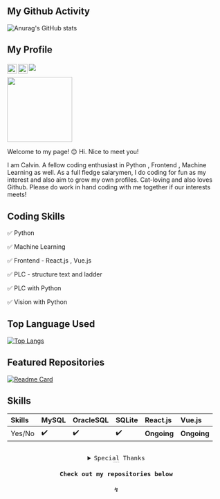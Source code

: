 ## My Github Activity 
![Anurag's GitHub stats](https://github-readme-stats.vercel.app/api?username=calvinlua&show_icons=true&theme=dracula&countprivate=true)

## My Profile <p align="center"> <a href="https://www.linkedin.com/in/kelvin-luawenzheng/">
  <img align="left" alt="Calvin Lua's LinkedIn" width="22px" src="https://raw.githubusercontent.com/peterthehan/peterthehan/master/assets/linkedin.svg" />
</a>
<a href="mailto:wenzhenglua.sg@gmail.com">
  <img align="left" alt="Calvin Lua's Email" width="22px" src="https://cdn-icons-png.flaticon.com/512/281/281769.png" />
</a>

![](https://visitor-badge.glitch.me/badge?page_id=calvinlua.calvinlua)
  
 <img width="150" src="https://gist.githubusercontent.com/moonheekim0118/bcbbb9c2fd8c477027617a67e0ec812f/raw/2c15614ff01ff7518bcd6da526939644c8324e11/octocat.gif">
   
  Welcome to my page! :blush:
Hi. Nice to meet you! 

I am Calvin. A fellow coding enthusiast in Python , Frontend , Machine Learning as well. 
As a full fledge salarymen, I do coding for fun as my interest and also aim to grow my own profiles. 
Cat-loving and also loves Github. Please do work in hand coding with me together if our interests meets!

</details>
 



## Coding Skills 
:white_check_mark: Python

:white_check_mark: Machine Learning

:white_check_mark: Frontend - React.js , Vue.js

:white_check_mark: PLC - structure text and ladder

:white_check_mark: PLC with Python 

:white_check_mark: Vision with Python 

## Top Language Used

[![Top Langs](https://github-readme-stats.vercel.app/api/top-langs/?username=calvinlua&langs_count=9)](https://github.com/anuraghazra/github-readme-stats)





## Featured Repositories

[![Readme Card](https://github-readme-stats.vercel.app/api/pin/?username=calvinlua&repo=Reinforment-Learning-Javascript)](https://github.com/calvinlua/Reinforment-Learning-Javascript)


## Skills
Skills | MySQL | OracleSQL | SQLite | React.js | Vue.js
:------------ | :-------------| :-------------| :-------------| :-------------| :-------------
 Yes/No | :heavy_check_mark: | :heavy_check_mark: | :heavy_check_mark: | <b>Ongoing</b> | <b>Ongoing</b>
 

</details>

##

<details close align="center">
<summary><samp>Special Thanks</samp></summary>
<br>
  <p><b>Happy 100 million developers to Github!</b></p>

<p align="center">
  <img width="250" src="https://raw.githubusercontent.com/gist/ManulMax/2d20af60d709805c55fd784ca7cba4b9/raw/bcfeac7604f674ace63623106eb8bb8471d844a6/github.gif">
</p>

</details>
<details close align="center">
<summary style="font-size:2px"y><samp>Contact Me</samp></summary>
<br>
 <p align="center">
   
  [![Linkedin](https://i.stack.imgur.com/gVE0j.png)](https://www.linkedin.com/in/kelvin-luawenzheng)
  [![GitHub](https://i.stack.imgur.com/tskMh.png)](https://github.com/calvinlua/)&nbsp; 
 </p>

</details>

<h4 align="center"><samp> Check out my repositories below</samp></h4>
<h4 align="center"><samp>↯</samp></h4>
